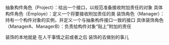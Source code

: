 抽象构件角色（Project）：给出一个接口，以规范准备接收附加责任的对象
具体构件角色（Employe）：定义一个将要接收附加责任的类
装饰角色（Manager）：持有一个构件对象的实例，并定义一个与抽象构件接口一致的接口
具体装饰角色（ManagerA、ManagerB）：负责给构件对象“贴上”附加的责任

装饰的本地就是 在人干事情之前或者之后 装饰的去做别的事儿